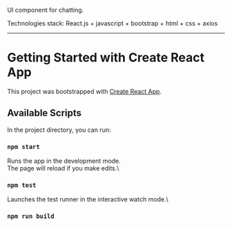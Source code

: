 

UI component for chatting.

Technologies stack:
React.js + javascript + bootstrap + html + css + axios

________________________________________________________________________________________________________________________
# Getting Started with Create React App
This project was bootstrapped with [Create React App](https://github.com/facebook/create-react-app).
## Available Scripts
In the project directory, you can run:
### `npm start`
Runs the app in the development mode.\
The page will reload if you make edits.\
### `npm test`
Launches the test runner in the interactive watch mode.\
### `npm run build`